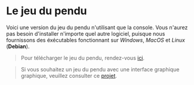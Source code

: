 # Le jeu du pendu

Voici une version du jeu du pendu n'utilisant que la console.
Vous n'aurez pas besoin d'installer n'importe quel autre logiciel, puisque nous fournissons des éxécutables fonctionnant sur *Windows*, *MacOS* et *Linux* (**Debian**).

> Pour télécharger le jeu du pendu, rendez-vous [ici](https://github.com/Androl404/pendu/releases).

> Si vous souhaitez un jeu du pendu avec une interface graphique graphique, veuillez consulter ce [projet](https://github.com/Androl404/pendu_tk).